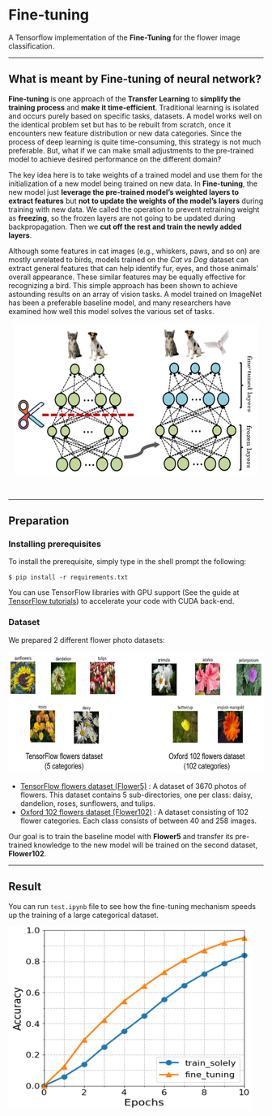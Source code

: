 # Fine-tuning

A Tensorflow implementation of the **Fine-Tuning** for the flower image classification. 

---
## What is meant by Fine-tuning of neural network?

**Fine-tuning** is one approach of the **Transfer Learning** to **simplify the training process** and **make it time-efficient**. Traditional learning is isolated and occurs purely based on specific tasks, datasets. A model works well on the identical problem set but has to be rebuilt from scratch, once it encounters new feature distribution or new data categories. Since the process of deep learning is quite time-consuming, this strategy is not much preferable. But, what if we can make small adjustments to the pre-trained model to achieve desired performance on the different domain? 

The key idea here is to take weights of a trained model and use them for the initialization of a new model being trained on new data. In **Fine-tuning**, the new model just **leverage the pre-trained model’s weighted layers to extract features** but **not to update the weights of the model’s layers** during training with new data. We called the operation to prevent retraining weight as **freezing**, so the frozen layers are not going to be updated during backpropagation. Then we **cut off the rest and train the newly added layers**. 

Although some features in cat images (e.g., whiskers, paws, and so on) are mostly unrelated to birds, models trained on the *Cat vs Dog* dataset can extract general features that can help identify fur, eyes, and those animals' overall appearance. These similar features may be equally effective for recognizing a bird. This simple approach has been shown to achieve astounding results on an array of vision tasks. A model trained on ImageNet has been a preferable baseline model, and many researchers have examined how well this model solves the various set of tasks.

<p align="center"><img src="./img/transfer.png" width="480" height="300"/></p></br>

---
## Preparation

### Installing prerequisites

To install the prerequisite, simply type in the shell prompt the following:

```
$ pip install -r requirements.txt
```

You can use TensorFlow libraries with GPU support (See the guide at [TensorFlow tutorials](https://www.tensorflow.org/guide/gpu?hl=en)) to accelerate your code with CUDA back-end.

### Dataset

We prepared 2 different flower photo datasets:

<img src="./img/data.png" width="600" height="240" />

* [TensorFlow flowers dataset (Flower5)](https://www.tensorflow.org/datasets/catalog/tf_flowers) : A dataset of 3670 photos of flowers. This dataset contains 5 sub-directories, one per class: daisy, dandelion, roses, sunflowers, and tulips.
* [Oxford 102 flowers dataset (Flower102)](https://www.robots.ox.ac.uk/~vgg/data/flowers/102/) : A dataset consisting of 102 flower categories. Each class consists of between 40 and 258 images.

Our goal is to train the baseline model with **Flower5** and transfer its pre-trained knowledge to the new model will be trained on the second dataset, **Flower102**.

---
## Result

You can run `test.ipynb` file to see how the fine-tuning mechanism speeds up the training of a large categorical dataset. 

<img src="./img/performance.png" width="480" height="360" />
